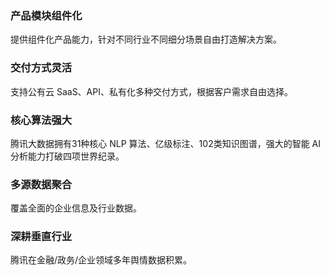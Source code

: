 ### 产品模块组件化
提供组件化产品能力，针对不同行业不同细分场景自由打造解决方案。
### 交付方式灵活
支持公有云 SaaS、API、私有化多种交付方式，根据客户需求自由选择。
### 核心算法强大
腾讯大数据拥有31种核心 NLP 算法、亿级标注、102类知识图谱，强大的智能 AI 分析能力打破四项世界纪录。
### 多源数据聚合
覆盖全面的企业信息及行业数据。
### 深耕垂直行业
腾讯在金融/政务/企业领域多年舆情数据积累。
